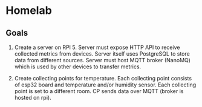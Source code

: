 # Homelab

## Goals
1. Create a server on RPI 5. Server must expose HTTP API to receive collected metrics from devices.
Server itself uses PostgreSQL to store data from different sources. Server must host MQTT broker (NanoMQ) which is used by other devices to transfer metrics.

2. Create collecting points for temperature. Each collecting point consists of esp32 board and
temperature and/or humidity sensor. Each collecting point is set to a different room.
CP sends data over MQTT (broker is hosted on rpi).
